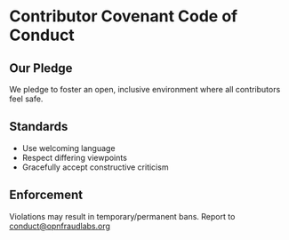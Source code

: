 # Contributor Covenant Code of Conduct

## Our Pledge
We pledge to foster an open, inclusive environment where all contributors feel safe.

## Standards
- Use welcoming language
- Respect differing viewpoints
- Gracefully accept constructive criticism

## Enforcement
Violations may result in temporary/permanent bans. Report to conduct@opnfraudlabs.org
